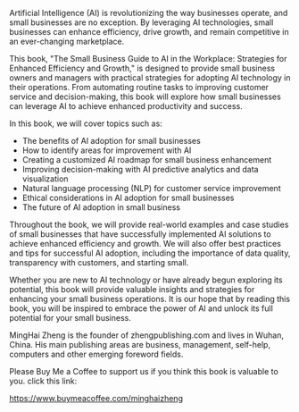 
Artificial Intelligence (AI) is revolutionizing the way businesses operate, and small businesses are no exception. By leveraging AI technologies, small businesses can enhance efficiency, drive growth, and remain competitive in an ever-changing marketplace.

This book, "The Small Business Guide to AI in the Workplace: Strategies for Enhanced Efficiency and Growth," is designed to provide small business owners and managers with practical strategies for adopting AI technology in their operations. From automating routine tasks to improving customer service and decision-making, this book will explore how small businesses can leverage AI to achieve enhanced productivity and success.

In this book, we will cover topics such as:

* The benefits of AI adoption for small businesses
* How to identify areas for improvement with AI
* Creating a customized AI roadmap for small business enhancement
* Improving decision-making with AI predictive analytics and data visualization
* Natural language processing (NLP) for customer service improvement
* Ethical considerations in AI adoption for small businesses
* The future of AI adoption in small business

Throughout the book, we will provide real-world examples and case studies of small businesses that have successfully implemented AI solutions to achieve enhanced efficiency and growth. We will also offer best practices and tips for successful AI adoption, including the importance of data quality, transparency with customers, and starting small.

Whether you are new to AI technology or have already begun exploring its potential, this book will provide valuable insights and strategies for enhancing your small business operations. It is our hope that by reading this book, you will be inspired to embrace the power of AI and unlock its full potential for your small business.

MingHai Zheng is the founder of zhengpublishing.com and lives in Wuhan, China. His main publishing areas are business, management, self-help, computers and other emerging foreword fields.

Please Buy Me a Coffee to support us if you think this book is valuable to you. click this link:

https://www.buymeacoffee.com/minghaizheng

